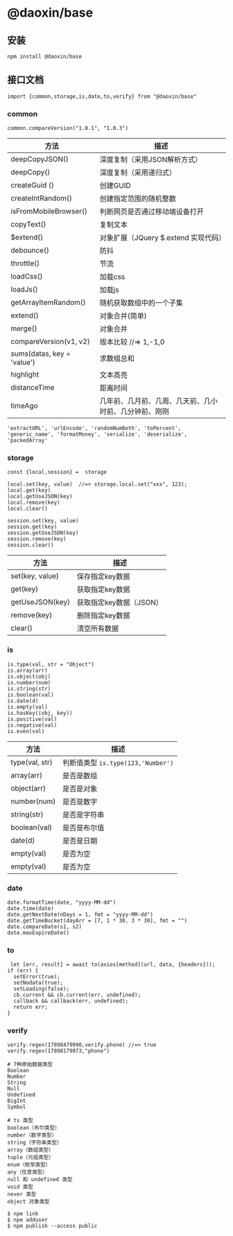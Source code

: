# @daoxin/base
## 安装

```bash
npm install @daoxin/base
```

## 接口文档

```
import {common,storage,is,date,to,verify} from "@daoxin/base"

```

### common

```
common.compareVersion("1.0.1", "1.0.3")
```

| 方法                   | 描述                                |
| ---------------------- | ------------------------------------ |
| deepCopyJSON()        | 深度复制（采用JSON解析方式）         |
| deepCopy()            | 深度复制（采用递归式）               |
| createGuid ()          | 创建GUID                             |
| createIntRandom()     | 创建指定范围的随机整数               |
| isFromMobileBrowser() | 判断网页是否通过移动端设备打开       |
| copyText()            | 复制文本                             |
| $extend()             | 对象扩展（JQuery $.extend 实现代码） |
| debounce()            | 防抖                                 |
| throttle()            | 节流                                 |
| loadCss()             | 加载css                              |
| loadJs()              | 加载js                               |
| getArrayItemRandom()  | 随机获取数组中的一个子集               |
| extend()              | 对象合并(简单)               |
| merge()               | 对象合并               |
| compareVersion(v1, v2)      | 版本比较  //=> 1,-1,0             |
| sums(datas, key = 'value')                | 求数组总和             |
| highlight |文本高亮|
| distanceTime |距离时间|
| timeAgo |几年前、几月前、几周、几天前、几小时前、几分钟前、刚刚|


```
'extractURL', 'urlEncode', 'randomNumBoth', 'toPercent', 'generic_name', 'formatMoney', 'serialize', 'deserialize', 'packedArray'
```


### storage

```
const {local,session} =  storage

local.set(key, value)  //=> storage.local.set("xxx", 123);
local.get(key)
local.getUseJSON(key)
local.remove(key)
local.clear()

session.set(key, value)
session.get(key)
session.getUseJSON(key)
session.remove(key)
session.clear()
```

| 方法                   | 描述                                |
| ---------------------- | ------------------------------------ |
| set(key, value)        | 保存指定key数据         |
| get(key)               | 获取指定key数据               |
| getUseJSON(key)        | 获取指定key数据（JSON）                |
| remove(key)            | 删除指定key数据               |
| clear()                | 清空所有数据               |


### is

```
is.type(val, str = "Object")
is.array(arr)
is.object(obj)
is.number(num)
is.string(str)
is.boolean(val)
is.date(d)
is.empty(val)
is.hasKey((obj, key))
is.positive(val)
is.negative(val)
is.even(val)
```

| 方法                   | 描述                                |
| ---------------------- | ------------------------------------ |
| type(val, str)         | 判断值类型  `is.type(123,'Number')`         |
| array(arr)             | 是否是数组               |
| object(arr)            | 是否是对象              |
| number(num)            | 是否是数字               |
| string(str)            | 是否是字符串               |
| boolean(val)           | 是否是布尔值               |
| date(d)                | 是否是日期              |
| empty(val)             | 是否为空              |
| empty(val)             | 是否为空              |


### date

```
date.formatTime(date, "yyyy-MM-dd")
date.time(date)
date.getNextDate(nDays = 1, fmt = "yyyy-MM-dd")
date.getTimeBucket(dayArr = [7, 1 * 30, 3 * 30], fmt = "")
date.compareDate(s1, s2)
date.maxExpireDate()
```


### to

```
 let [err, result] = await to(axios[method](url, data, {headers}));
if (err) {
  setError(true);
  setNodata(true);
  setLoading(false);
  cb.current && cb.current(err, undefined);
  callback && callback(err, undefined);
  return err;
}
```

### verify
```
verify.regex(17898479990,verify.phone) //=> true
verify.regex(17898179973,"phone")
```

```
# 7种原始数据类型
Boolean
Number
String
Null
Undefined
BigInt
Symbol

# ts 类型
boolean（布尔类型）
number（数字类型）
string（字符串类型）
array（数组类型）
tuple（元组类型）
enum（枚举类型）
any（任意类型）
null 和 undefined 类型
void 类型
never 类型
object 对象类型

```

```
$ npm link
$ npm adduser
$ npm publish --access public
```
